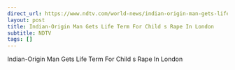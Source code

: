 ```yaml
---
direct_url: https://www.ndtv.com/world-news/indian-origin-man-gets-life-term-for-child-rape-in-london-8828585#publisher=newsstand
layout: post
title: Indian-Origin Man Gets Life Term For Child s Rape In London
subtitle: NDTV
tags: []
---
```


Indian-Origin Man Gets Life Term For Child s Rape In London
